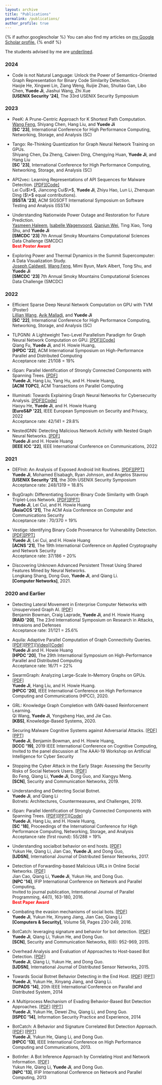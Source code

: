 ```yaml
---
layout: archive
title: "Publications"
permalink: /publications/
author_profile: true
---
```

{% if author.googlescholar %}
  You can also find my articles on <u><a href="{{author.googlescholar}}">my Google Scholar profile</a>.</u>
{% endif %}

The students advised by me are <u>underlined</u>.

### 2024
* Code is not Natural Language: Unlock the Power of Semantics-Oriented Graph Representation for Binary Code Similarity Detection.<br/>
Haojie He, Xingwei Lin, Ziang Weng, Ruijie Zhao, Shuitao Gan, Libo Chen, <strong>Yuede Ji</strong>, Jiashui Wang, Zhi Xue<br/>
<strong>[USENIX Security \'24]</strong>, The 33rd USENIX Security Symposium<br/>

### 2023
* PeeK: A Prune-Centric Approach for K Shortest Path Computation.<br/>
<u>Wang Feng</u>, Shiyang Chen, Hang Liu, and <strong>Yuede Ji</strong><br/>
<strong>[SC '23]</strong>, International Conference for High Performance Computing, Networking, Storage, and Analysis (SC)<br/>

* Tango: Re-Thinking Quantization for Graph Neural Network Training on GPUs.<br/>
Shiyang Chen, Da Zheng, Caiwen Ding, Chengying Huan, <strong>Yuede Ji</strong>, and Hang Liu<br/>
<strong>[SC '23]</strong>, International Conference for High Performance Computing, Networking, Storage, and Analysis (SC)<br/>

* API2vec: Learning Representations of API Sequences for Malware Detection. [[PDF]](../files/23_ISSTA_API2Vec.pdf)[[Code]](https://github.com/Coming98/API2Vec)<br/>
Lei Cui$\*$, Jiancong Cui$\*$, <strong>Yuede Ji</strong>, Zhiyu Hao, Lun Li, Zhenquan Ding ($\*$ equal contributions).<br/>
<strong>[ISSTA '23]</strong>, ACM SIGSOFT International Symposium on Software Testing and Analysis (ISSTA)<br/>

* Understanding Nationwide Power Outage and Restoration for Future Prediction.<br/>
<u>Yasmeen Haleem</u>, <u>Isabelle Wagenvoord</u>, <u>Qianjun Wei</u>, Ting Xiao, Tong Shu, and <strong>Yuede Ji</strong><br/>
<strong>[SMCDC '23]</strong> 7th Annual Smoky Mountains Computational Sciences Data Challenge (SMCDC)<br/>
<span style="color:red"><strong>Best Poster Award</strong><span style="color:red">


* Exploring Power and Thermal Dynamics in the Summit Supercomputer: A Data Visualization Study.<br/>
<u>Joseph Caldwell</u>, <u>Wang Feng</u>, Mimi Byun, Mark Albert, Tong Shu, and <strong>Yuede Ji</strong><br/>
<strong>[SMCDC '23]</strong> 7th Annual Smoky Mountains Computational Sciences Data Challenge (SMCDC)<br/>

### 2022

* Efficient Sparse Deep Neural Network Computation on GPU with TVM (Poster)<br/>
<u>Lillian Wang</u>, <u>Avik Malladi</u>, and <strong>Yuede Ji</strong><br/>
<strong>[SC '22]</strong>, International Conference for High Performance Computing, Networking, Storage, and Analysis (SC)<br/>

* TLPGNN: A Lightweight Two-Level Parallelism Paradigm for Graph Neural Network Computation on GPU. [[PDF]](../files/22_hpdc_TLPGNN.pdf)[[Code]](https://github.com/binfoo1993/TLPGNN)<br/>Qiang Fu, <strong>Yuede Ji</strong>, and H. Howie Huang,<br/><strong>[HPDC '22]</strong>, ACM International Symposium on High-Performance Parallel and Distributed Computing<br/>
Acceptance rate: 21/108 = 19%

* iSpan: Parallel Identification of Strongly Connected Components with Spanning Trees. [[PDF]](.)<br/><strong>Yuede Ji</strong>, Hang Liu, Yang Hu, and H. Howie Huang,<br/><strong>[ACM TOPC]</strong>, ACM Transactions on Parallel Computing<br/>

* Illuminati: Towards Explaining Graph Neural Networks for Cybersecurity Analysis. [[PDF]](../files/22_EuroSP_Illuminati.pdf)[[Code]](https://github.com/iHeartGraph/Illuminati)<br/>
Haoyu He, <strong>Yuede Ji</strong>, and H. Howie Huang<br/><strong>[EuroS&P '22]</strong>, IEEE European Symposium on Security and Privacy, 2022<br/>
Acceptance rate: 42/141 = 29.8%

* NestedGNN: Detecting Malicious Network Activity with Nested Graph Neural Networks. [[PDF]](.)<br/>
<strong>Yuede Ji</strong> and H. Howie Huang<br/><strong>[IEEE ICC '22]</strong>, IEEE International Conference on Communications, 2022<br/>


### 2021
* DEFInit: An Analysis of Exposed Android Init Routines. [[PDF]](../files/21_Security_DEFInit.pdf)[[PPT]](../files/21_Security_DEFInit_slides.pdf)<br/>
<strong>Yuede Ji</strong>, Mohamed Elsabagh, Ryan Johnson, and Angelos Stavrou<br/><strong>[USENIX Security '21]</strong>, the 30th USENIX Security Symposium<br/>
Acceptance rate: 248/1319 = 18.8%

* BugGraph: Differentiating Source-Binary Code Similarity with Graph Triplet-Loss Network. [[PDF]](../files/21_AsiaCCS_BugGraph.pdf)[[PPT]](../files/21_AsiaCCS_BugGraph_slides.pdf)<br/>
<strong>Yuede Ji</strong>, Lei Cui, and H. Howie Huang<br/><strong>[AsiaCCS '21]</strong>, The ACM Asia Conference on Computer and Communications Security<br/>
Acceptance rate : 70/370 = 19%

* Vestige: Identifying Binary Code Provenance for Vulnerability Detection. [[PDF]](../files/21_ACNS_Vestige.pdf)[[PPT]](../files/21_ACNS_Vestige_slides.pdf)<br/>
<strong>Yuede Ji</strong>, Lei Cui, and H. Howie Huang<br/><strong>[ACNS '21]</strong>, The 19th International Conference on Applied Cryptography and Network Security<br/>
Acceptance rate: 37/186 = 20%

* Discovering Unknown Advanced Persistent Threat Using Shared Features Mined by Neural Networks.<br/> Longkang Shang, Dong Guo, <strong>Yuede Ji</strong>, and Qiang Li.<br/><strong>[Computer Networks]</strong>, 2021.<br/>


### 2020 and Earlier
* Detecting Lateral Movement in Enterprise Computer Networks with Unsupervised Graph AI. [[PDF]](../files/20_RAID_lateral_movement.pdf)<br/>
Benjamin Bowman, Craig Laprade, <strong>Yuede Ji</strong>, and H. Howie Huang<br/><strong>[RAID '20]</strong>, The 23rd International Symposium on Research in Attacks, Intrusions and Defenses<br/>
Acceptance rate: 31/121 = 25.6%

* Aquila: Adaptive Parallel Computation of Graph Connectivity Queries. [[PDF]](../files/20_HPDC_Aquila.pdf)[[PPT]](../files/20_HPDC_Aquila_slides.pdf)[[Video]](https://youtu.be/CtkJtICiHRc)[[Code]](https://github.com/iHeartGraph/Aquila)<br/><strong>Yuede Ji</strong> and H. Howie Huang<br/><strong>[HPDC '20]</strong>, The 29th International Symposium on High-Performance Parallel and Distributed Computing<br/>
Acceptance rate: 16/71 = 22%

* SwarmGraph: Analyzing Large-Scale In-Memory Graphs on GPUs. [[PDF]](../files/20_HPCC_SwarmGraph.pdf)<br/><strong>Yuede Ji</strong>, Hang Liu, and H. Howie Huang.<br/><strong>[HPCC '20]</strong>, IEEE International Conference on High Performance Computing and Communications (HPCC), 2020.

* GRL: Knowledge Graph Completion with GAN-based Reinforcement Learning.<br/> Qi Wang, <strong>Yuede Ji</strong>, Yongsheng Hao, and Jie Cao. <br/><strong>[KBS]</strong>, Knowledge-Based Systems, 2020.<br/>

* Securing Malware Cognitive Systems against Adversarial Attacks. [[PDF]](../files/19_ICCC_malware_adversary.pdf)[[PPT]](../files/19_ICCC_malware_adversary_slides.pdf) <br/><strong>Yuede Ji</strong>, Benjamin Bowman, and H. Howie Huang,<br/><strong>[ICCC '19]</strong>, 2019 IEEE International Conference on Cognitive Computing,<br/>
Invited to the panel discussion at The AAAI-19 Workshop on Artificial Intelligence for Cyber Security<br/>

* Stopping the Cyber Attack in the Early Stage: Assessing the Security Risks of Social Network Users. [[PDF]](../files/19_SCN_APT_assess.pdf)<br/>Bo Feng, Qiang Li, <strong>Yuede Ji</strong>, Dong Guo, and Xiangyu Meng.<br/><strong>[SCN]</strong>, Security and Communication Networks, 2019.<br/>

* Understanding and Detecting Social Botnet.<br/><strong>Yuede Ji</strong>, and Qiang Li<br/>Botnets: Architectures, Countermeasures, and Challenges, 2019.<br/>

* iSpan: Parallel Identification of Strongly Connected Components with Spanning Trees. [[PDF]](../files/18_SC_iSpan.pdf)[[PPT]](../files/18_SC_iSpan_slides.pdf)[[Code]](https://github.com/iHeartGraph/iSpan)<br/><strong>Yuede Ji</strong>, Hang Liu, and H. Howie Huang,<br/><strong>[SC '18]</strong>, Proceedings of the International Conference for High Performance Computing, Networking, Storage, and Analysis<br/>
Acceptance rate (first round): 55/288 = 19%

* Understanding socialbot behavior on end hosts. [[PDF]](../files/17_IJDSN_social_botnet.pdf)<br/>
Yukun He, Qiang Li, Jian Cao, <strong>Yuede Ji</strong>, and Dong Guo,<br/>
<strong>[IJDSN]</strong>, International Journal of Distributed Sensor Networks, 2017.<br/>

* Detection of Forwarding-based Malicious URLs in Online Social Networks. [[PDF]](../files/14_NPC_malicious_url.pdf)<br/>Jian Cao, Qiang Li, <strong>Yuede Ji</strong>, Yukun He, and Dong Guo.<br/><strong>[NPC '14]</strong>, IFIP International Conference on Network and Parallel Computing,<br/>Invited to journal publication, International Journal of Parallel Programming, 44(1), 163-180, 2016.<br/>
<span style="color:red"><strong>Best Paper Award</strong><span style="color:red">

* Combating the evasion mechanisms of social bots. [[PDF]](../files/16_CS_social_botnet.pdf)<br/><strong>Yuede Ji</strong>, Yukun He, Xinyang Jiang, Jian Cao, Qiang Li<br/><strong>[Computers & Security]</strong>, Volume 58, Pages 230-249, 2016.<br/>

* BotCatch: leveraging signature and behavior for bot detection. [[PDF]](../files/15_SCN_BotCatch.pdf)<br/><strong>Yuede Ji</strong>, Qiang Li, Yukun He, and Dong Guo.<br/><strong>[SCN]</strong>, Security and Communication Networks, 8(6): 952-969, 2015.

* Overhead Analysis and Evaluation of Approaches to Host-based Bot Detection. [[PDF]](../files/15_IJDSN_botnet_overhead.pdf)<br/><strong>Yuede Ji</strong>, Qiang Li, Yukun He, and Dong Guo.<br/><strong>[IJDSN]</strong>, International Journal of Distributed Sensor Networks, 2015.


* Towards Social Botnet Behavior Detecting in the End Host. [[PDF]](../files/14_ICPADS_social_botnet.pdf) [[PPT]](../files/14_ICPADS_social_botnet_slides.pdf)<br/><strong>Yuede Ji</strong>, Yukun He, Xinyang Jiang, and Qiang Li.<br/><strong>[ICPADS '14]</strong>, 20th IEEE International Conference on Parallel and Distributed System, 2014

* A Multiprocess Mechanism of Evading Behavior-Based Bot Detection Approaches. [[PDF]](../files/14_ISPEC_multiprocess_botnet.pdf) [[PPT]](../files/14_ISPEC_multiprocess_botnet_slides.pptx) <br/><strong>Yuede Ji</strong>, Yukun He, Dewei Zhu, Qiang Li, and Dong Guo.<br/><strong>[ISPEC '14]</strong>, Information Security Practice and Experience, 2014

* BotCatch: A Behavior and Signature Correlated Bot Detection Approach. [[PDF]](../files/13_HPCC_BotCatch.pdf) [[PPT]](../files/13_HPCC_BotCatch_slides.pptx)<br/><strong>Yuede Ji</strong>, Yukun He, Qiang Li, and Dong Guo.<br/><strong>[HPCC '13]</strong>, IEEE International Conference on High Performance Computing and Communications, 2013.

* BotInfer: A Bot Inference Approach by Correlating Host and Network Information. [[PDF]](../files/13_NPC_BotInfer.pdf)<br/>Yukun He, Qiang Li, <strong>Yuede Ji</strong>, and Dong Guo.<br/><strong>[NPC '13]</strong>, IFIP International Conference on Network and Parallel Computing, 2013
